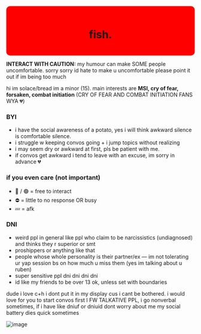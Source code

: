 <div style="background-color: red; padding: 20px; border-radius: 10px;">
  <h1 align="center">fish.</h1>
</div>

<p><b>INTERACT WITH CAUTION:</b> my humour can make SOME people uncomfortable. sorry sorry id hate to make u uncomfortable please point it out if im being too much</p></p>

<p>hi im solace/bread im a minor (15). main interests are <b>MSI, cry of fear, forsaken, combat initiation</b> (CRY OF FEAR AND COMBAT INITIATION FANS WYA 💔)</p>

<h3>BYI</h3>
<ul>
  <li>i have the social awareness of a potato, yes i will think awkward silence is comfortable silence.</li>
  <li>i struggle w keeping convos going + i jump topics without realizing</li>
  <li>i may seem dry or awkward at first, pls be patient with me.</li>
  <li>if convos get awkward i tend to leave with an excuse, im sorry in advance 💔</li>
</ul>

<h3>if you even care (not important)</h3>
<ul>
  <li>🌙 / 🟢 = free to interact</li>
  <li>⛔️ = little to no response OR busy</li>
  <li>💤 = afk</li>
</ul>

<h3>DNI</h3>
<ul>
  <li>weird ppl in general like ppl who claim to be narcissistics (undiagnosed) and thinks they r superior or smt</li>
  <li>proshippers or anything like that</li>
  <li>people whose whole personality is their partner/ex — im not tolerating ur yap session bs on how much u miss them (yes im talking about u ruben)</li>
  <li>super sensitive ppl dni dni dni dni</li>
  <li>id like my friends to be over 13 ok, unless set with boundaries</li>
</ul>

dude i love c+h i dont put it in my display cus i cant be bothered. i would love for you to start convos first I FW TALKATIVE PPL, i go nonverbal sometimes, if i have like dniuf or dniuid dont worry about me my social battery dies quick sometimes

![image](https://github.com/user-attachments/assets/2178ac70-8ded-49a6-a5c9-66297795cc17)
